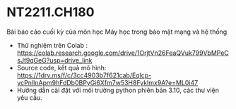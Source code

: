 # NT2211.CH180
Bài báo cáo cuối kỳ của môn học Máy học trong bảo mật mạng và hệ thống
+ Thử nghiệm trên Colab : https://colab.research.google.com/drive/1OrjtVn26FeaQVuk799VbMPeCsJt9qGeG?usp=drive_link
+ Source code, kết quả mô hình: https://1drv.ms/f/c/3cc4903b7f621cab/Eqlcp-ycPnlInApm9hFdDb0BPyGi6Xfm7w53H8FykImx9A?e=ML0i47
+ Hướng dẫn cài đặt với môi trường python phiên bản 3.10, các thư viện yêu cầu.
  
